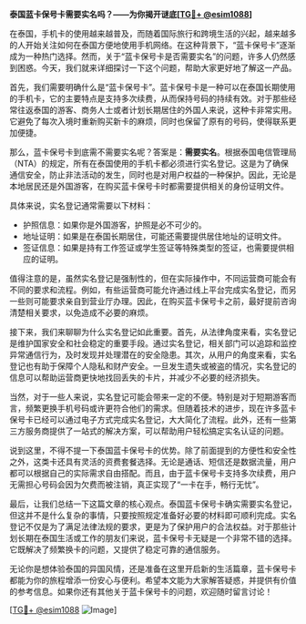 **泰国蓝卡保号卡需要实名吗？——为你揭开谜底[[TG💪+ @esim1088](https://t.me/s/esim1088)]**

在泰国，手机卡的使用越来越普及，而随着国际旅行和跨境生活的兴起，越来越多的人开始关注如何在泰国方便地使用手机网络。在这种背景下，“蓝卡保号卡”逐渐成为一种热门选择。然而，关于“蓝卡保号卡是否需要实名”的问题，许多人仍然感到困惑。今天，我们就来详细探讨一下这个问题，帮助大家更好地了解这一产品。

首先，我们需要明确什么是“蓝卡保号卡”。蓝卡保号卡是一种可以在泰国长期使用的手机卡，它的主要特点是支持多次续费，从而保持号码的持续有效。对于那些经常往返泰国的游客、商务人士或者计划长期居住的外国人来说，这种卡非常实用。它避免了每次入境时重新购买新卡的麻烦，同时也保留了原有的号码，使得联系更加便捷。

那么，蓝卡保号卡到底需不需要实名呢？答案是：**需要实名**。根据泰国电信管理局（NTA）的规定，所有在泰国使用的手机卡都必须进行实名登记。这是为了确保通信安全，防止非法活动的发生，同时也是对用户权益的一种保护。因此，无论是本地居民还是外国游客，在购买蓝卡保号卡时都需要提供相关的身份证明文件。

具体来说，实名登记通常需要以下材料：
- 护照信息：如果你是外国游客，护照是必不可少的。
- 地址证明：如果是在泰国长期居住，可能还需要提供居住地址的证明文件。
- 签证信息：如果是持有工作签证或学生签证等特殊类型的签证，也需要提供相应的证明。

值得注意的是，虽然实名登记是强制性的，但在实际操作中，不同运营商可能会有不同的要求和流程。例如，有些运营商可能允许通过线上平台完成实名登记，而另一些则可能要求亲自到营业厅办理。因此，在购买蓝卡保号卡之前，最好提前咨询清楚相关要求，以免造成不必要的麻烦。

接下来，我们来聊聊为什么实名登记如此重要。首先，从法律角度来看，实名登记是维护国家安全和社会稳定的重要手段。通过实名登记，相关部门可以追踪和监控异常通信行为，及时发现并处理潜在的安全隐患。其次，从用户的角度来看，实名登记也有助于保障个人隐私和财产安全。一旦发生遗失或被盗的情况，实名登记的信息可以帮助运营商更快地找回丢失的卡片，并减少不必要的经济损失。

当然，对于一些人来说，实名登记可能会带来一定的不便。特别是对于短期游客而言，频繁更换手机号码或许更符合他们的需求。但随着技术的进步，现在许多蓝卡保号卡已经可以通过电子方式完成实名登记，大大简化了流程。此外，还有一些第三方服务商提供了一站式的解决方案，可以帮助用户轻松搞定实名认证的问题。

说到这里，不得不提一下泰国蓝卡保号卡的优势。除了前面提到的方便性和安全性之外，这类卡还具有灵活的资费套餐选择。无论是通话、短信还是数据流量，用户都可以根据自己的实际需求自由搭配。而且，由于蓝卡保号卡支持多次续费，用户无需担心号码会因为欠费而被注销，真正实现了“一卡在手，畅行无忧”。

最后，让我们总结一下这篇文章的核心观点。泰国蓝卡保号卡确实需要实名登记，但这并不是什么复杂的事情，只要按照规定准备好必要的材料即可顺利完成。实名登记不仅是为了满足法律法规的要求，更是为了保护用户的合法权益。对于那些计划长期在泰国生活或工作的朋友们来说，蓝卡保号卡无疑是一个非常不错的选择。它既解决了频繁换卡的问题，又提供了稳定可靠的通信服务。

无论你是想体验泰国的异国风情，还是准备在这里开启新的生活篇章，蓝卡保号卡都能为你的旅程增添一份安心与便利。希望本文能为大家解答疑惑，并提供有价值的参考信息。如果你还有其他关于蓝卡保号卡的问题，欢迎随时留言讨论！

[[TG💪+ @esim1088](https://t.me/s/esim1088) ![Image](https://i.postimg.cc/4NQfJmqS/Snipaste-2025-05-13-00-14-12.png)]
